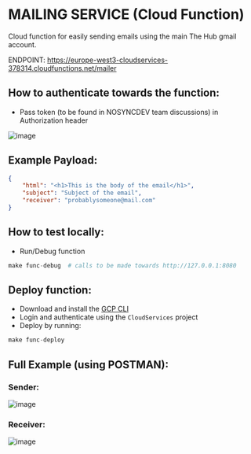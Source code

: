 # MAILING SERVICE (Cloud Function)
Cloud function for easily sending emails using the main The Hub gmail account.

ENDPOINT: https://europe-west3-cloudservices-378314.cloudfunctions.net/mailer

## How to authenticate towards the function:
* Pass token (to be found in NOSYNCDEV team discussions) in Authorization header
<img src="https://i.ibb.co/c68pKPR/image.png" alt="image" border="0">

## Example Payload:
```json
{
    "html": "<h1>This is the body of the email</h1>",
    "subject": "Subject of the email", 
    "receiver": "probablysomeone@mail.com"
}
```

## How to test locally:
* Run/Debug function 
```python
make func-debug  # calls to be made towards http://127.0.0.1:8080
```

## Deploy function:
* Download and install the [GCP CLI](https://cloud.google.com/sdk/docs/install)
* Login and authenticate using the `CloudServices` project
* Deploy by running:
```python
make func-deploy
```

## Full Example (using POSTMAN):

### Sender:
<img src="https://i.ibb.co/cxt81Dq/image.png" alt="image" border="0">

### Receiver:
<img src="https://i.ibb.co/5h01Ybj/image.png" alt="image" border="0">
